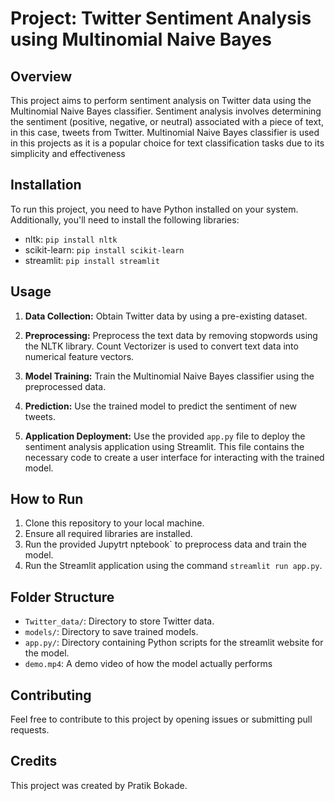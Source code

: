 # Project: Twitter Sentiment Analysis using Multinomial Naive Bayes

## Overview

This project aims to perform sentiment analysis on Twitter data using the Multinomial Naive Bayes classifier. Sentiment analysis involves determining the sentiment (positive, negative, or neutral) associated with a piece of text, in this case, tweets from Twitter. Multinomial Naive Bayes classifier is used in this projects as it is a popular choice for text classification tasks due to its simplicity and effectiveness

## Installation

To run this project, you need to have Python installed on your system. Additionally, you'll need to install the following libraries:

- nltk: `pip install nltk`
- scikit-learn: `pip install scikit-learn`
- streamlit: `pip install streamlit`

## Usage

1. **Data Collection:** Obtain Twitter data by using a pre-existing dataset.

2. **Preprocessing:** Preprocess the text data by removing stopwords using the NLTK library. Count Vectorizer is used to convert text data into numerical feature vectors.

4. **Model Training:** Train the Multinomial Naive Bayes classifier using the preprocessed data.

5. **Prediction:** Use the trained model to predict the sentiment of new tweets.

6. **Application Deployment:** Use the provided `app.py` file to deploy the sentiment analysis application using Streamlit. This file contains the necessary code to create a user interface for interacting with the trained model.

## How to Run

1. Clone this repository to your local machine.
2. Ensure all required libraries are installed.
3. Run the provided Jupytrt nptebook` to preprocess data and train the model.
4. Run the Streamlit application using the command `streamlit run app.py`.

## Folder Structure

- `Twitter_data/`: Directory to store Twitter data.
- `models/`: Directory to save trained models.
- `app.py/`: Directory containing Python scripts for the streamlit website for the model.
- `demo.mp4`: A demo video of how the model actually performs

## Contributing

Feel free to contribute to this project by opening issues or submitting pull requests.

## Credits

This project was created by Pratik Bokade.
